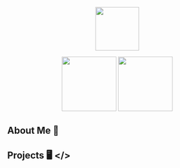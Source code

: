 <p align='center'>
  <img src='https://cdn-icons-png.flaticon.com/512/919/919825.png'  style="width:100px;height:100px;">
</p>
<p align='center'>
  <img src='https://cdn.iconscout.com/icon/free/png-512/python-14-569257.png' width="125" height="125">
  <img src='https://i.imgur.com/vJfIiId.png?sanitize=false' width='125' height='125'>
</p>

## About Me 📝


## Projects 🖥️ </>

